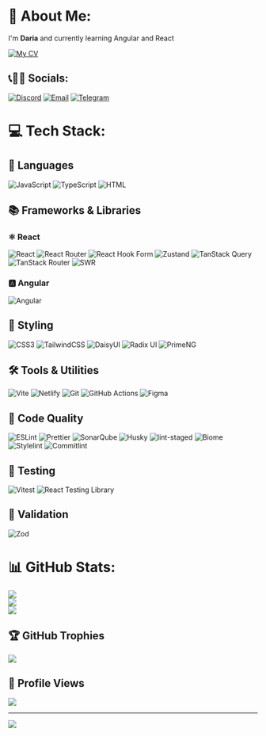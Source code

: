 # 🧌 About Me:
I'm **Daria** and currently learning Angular and React

[![My CV](https://img.shields.io/badge/My_CV_😊-%23333A45.svg?style=for-the-badge&logo=&logoColor=%23EC4899&labelColor=333A45)](src/CV.md)

## 📞👂🏻 Socials:
[![Discord](https://img.shields.io/badge/Discord-%23333A45.svg?style=for-the-badge&logo=discord&logoColor=%23EC4899&labelColor=333A45)](https://discordapp.com/users/1172951845149343826)
[![Email](https://img.shields.io/badge/Email-%23333A45.svg?style=for-the-badge&logo=gmail&logoColor=%23EC4899&labelColor=333A45)](mailto:immelnikovadaria@inbox.ru)
[![Telegram](https://img.shields.io/badge/Telegram-%23333A45.svg?style=for-the-badge&logo=telegram&logoColor=%23EC4899&labelColor=333A45)](https://t.me/zagorky)
# 💻 Tech Stack:
## 👅 Languages
![JavaScript](https://img.shields.io/badge/JavaScript-%23333A45.svg?style=for-the-badge&logo=javascript&logoColor=%23EC4899)
![TypeScript](https://img.shields.io/badge/TypeScript-%23333A45.svg?style=for-the-badge&logo=typescript&logoColor=%23EC4899)
![HTML](https://img.shields.io/badge/HTML-%23333A45.svg?style=for-the-badge&logo=html5&logoColor=%23EC4899)
## 📚 Frameworks & Libraries
### ⚛️ React
![React](https://img.shields.io/badge/React-%23333A45.svg?style=for-the-badge&logo=react&logoColor=%23EC4899)
![React Router](https://img.shields.io/badge/React_Router-%23333A45.svg?style=for-the-badge&logo=react-router&logoColor=%23EC4899)
![React Hook Form](https://img.shields.io/badge/React_Hook_Form-%23333A45.svg?style=for-the-badge&logo=reacthookform&logoColor=%23EC4899)
![Zustand](https://img.shields.io/badge/Zustand-%23333A45.svg?style=for-the-badge&logo=&logoColor=%23EC4899)
![TanStack Query](https://img.shields.io/badge/TanStack_Query-%23333A45.svg?style=for-the-badge&logo=react-query&logoColor=%23EC4899)
![TanStack Router](https://img.shields.io/badge/TanStack_Router-%23333A45.svg?style=for-the-badge&logo=react-router&logoColor=%23EC4899)
![SWR](https://img.shields.io/badge/SWR-%23333A45.svg?style=for-the-badge&logo=vercel&logoColor=%23EC4899)
### 🅰️ Angular
![Angular](https://img.shields.io/badge/Angular-%23333A45.svg?style=for-the-badge&logo=angular&logoColor=%23EC4899)
## 🎨 Styling
![CSS3](https://img.shields.io/badge/CSS3-%23333A45.svg?style=for-the-badge&logo=css3&logoColor=%23EC4899)
![TailwindCSS](https://img.shields.io/badge/TailwindCSS-%23333A45.svg?style=for-the-badge&logo=tailwind-css&logoColor=%23EC4899)
![DaisyUI](https://img.shields.io/badge/DaisyUI-%23333A45.svg?style=for-the-badge&logo=daisyui&logoColor=%23EC4899)
![Radix UI](https://img.shields.io/badge/Radix_UI-%23333A45.svg?style=for-the-badge&logo=radix-ui&logoColor=%23EC4899)
![PrimeNG](https://img.shields.io/badge/PrimeNG-%23333A45.svg?style=for-the-badge&logo=angular&logoColor=%23EC4899)
## 🛠️ Tools & Utilities
![Vite](https://img.shields.io/badge/Vite-%23333A45.svg?style=for-the-badge&logo=vite&logoColor=%23EC4899)
![Netlify](https://img.shields.io/badge/Netlify-%23333A45.svg?style=for-the-badge&logo=netlify&logoColor=%23EC4899)
![Git](https://img.shields.io/badge/Git-%23333A45.svg?style=for-the-badge&logo=git&logoColor=%23EC4899)
![GitHub Actions](https://img.shields.io/badge/GitHub_Actions-%23333A45.svg?style=for-the-badge&logo=githubactions&logoColor=%23EC4899)
![Figma](https://img.shields.io/badge/Figma-%23333A45.svg?style=for-the-badge&logo=figma&logoColor=%23EC4899)
## 📐 Code Quality
![ESLint](https://img.shields.io/badge/ESLint-%23333A45.svg?style=for-the-badge&logo=eslint&logoColor=%23EC4899)
![Prettier](https://img.shields.io/badge/Prettier-%23333A45.svg?style=for-the-badge&logo=prettier&logoColor=%23EC4899)
![SonarQube](https://img.shields.io/badge/SonarQube-%23333A45.svg?style=for-the-badge&logo=sonarqube&logoColor=%23EC4899)
![Husky](https://img.shields.io/badge/Husky-%23333A45.svg?style=for-the-badge&logo=git&logoColor=%23EC4899)
![lint-staged](https://img.shields.io/badge/lint_staged-%23333A45.svg?style=for-the-badge&logo=git&logoColor=%23EC4899)
![Biome](https://img.shields.io/badge/Biome-%23333A45.svg?style=for-the-badge&logo=biome&logoColor=%23EC4899)
![Stylelint](https://img.shields.io/badge/Stylelint-%23333A45.svg?style=for-the-badge&logo=stylelint&logoColor=%23EC4899)
![Commitlint](https://img.shields.io/badge/Commitlint-%23333A45.svg?style=for-the-badge&logo=git&logoColor=%23EC4899)
## 🧪 Testing
![Vitest](https://img.shields.io/badge/Vitest-%23333A45.svg?style=for-the-badge&logo=vitest&logoColor=%23EC4899)
![React Testing Library](https://img.shields.io/badge/React_Testing_Library-%23333A45.svg?style=for-the-badge&logo=testing-library&logoColor=%23EC4899)
## 🔑 Validation
![Zod](https://img.shields.io/badge/Zod-%23333A45.svg?style=for-the-badge&logo=zod&logoColor=%23EC4899)
# 📊 GitHub Stats:
![](https://github-readme-stats.vercel.app/api?username=zagorky&theme=dracula&hide_border=true&include_all_commits=false&count_private=true)<br/>
![](https://nirzak-streak-stats.vercel.app/?user=zagorky&theme=dracula&hide_border=true)<br/>
![](https://github-readme-stats.vercel.app/api/top-langs/?username=zagorky&theme=dracula&hide_border=true&include_all_commits=false&count_private=true&layout=compact)

## 🏆 GitHub Trophies
![](https://github-profile-trophy.vercel.app/?username=zagorky&theme=dracula&no-frame=false&no-bg=true&margin-w=4)
## 👀 Profile Views
![](https://komarev.com/ghpvc/?username=zagorky&style=for-the-badge&color=db2777)

---
[![](https://visitcount.itsvg.in/api?id=zagorky&icon=4&color=6)](https://visitcount.itsvg.in)

<!-- Proudly created with GPRM ( https://gprm.itsvg.in ) -->